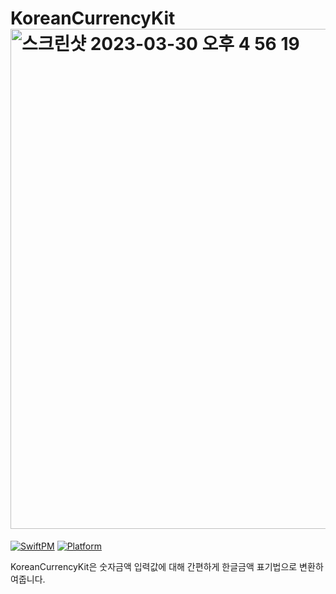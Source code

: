 

# KoreanCurrencyKit<img width="800" alt="스크린샷 2023-03-30 오후 4 56 19" src="https://user-images.githubusercontent.com/98959780/228769114-10444a18-377d-47a1-bbb3-4ecb6d080a73.png">


[![SwiftPM](https://img.shields.io/badge/SPM-supported-DE5C43.svg?style=flat)](https://swift.org/package-manager/)
[![Platform](https://img.shields.io/static/v1?label=platform&message=iOS&color=lightgrey)](https://swift.org/package-manager/)


KoreanCurrencyKit은 숫자금액 입력값에 대해 간편하게 한글금액 표기법으로 변환하여줍니다. 
